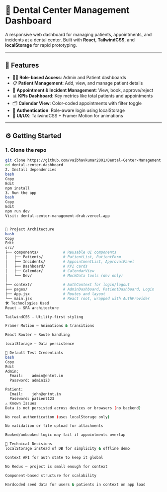 # 🦷 Dental Center Management Dashboard

A responsive web dashboard for managing patients, appointments, and incidents at a dental center. Built with **React**, **TailwindCSS**, and **localStorage** for rapid prototyping.

---

## 🚀 Features

- 🧑‍⚕️ **Role-based Access**: Admin and Patient dashboards
- 📋 **Patient Management**: Add, view, and manage patient details
- 📅 **Appointment & Incident Management**: View, book, approve/reject
- 📊 **KPIs Dashboard**: Key metrics like total patients and appointments
- 🗂️ **Calendar View**: Color-coded appointments with filter toggle
- 🔐 **Authentication**: Role-aware login using localStorage
- 🎨 **UI/UX**: TailwindCSS + Framer Motion for animations

---

## ⚙️ Getting Started

### 1. Clone the repo

```bash
git clone https://github.com/vaibhavkumar2001/Dental-Center-Management
cd dental-center-dashboard
2. Install dependencies
bash
Copy
Edit
npm install
3. Run the app
bash
Copy
Edit
npm run dev
Visit: dental-center-management-drab.vercel.app


🧱 Project Architecture
bash
Copy
Edit
src/
├── components/           # Reusable UI components
│   ├── Patients/         # PatientList, PatientForm
│   ├── Incidents/        # AppointmentList, ApprovalPanel
│   ├── Dashboard/        # KPI cards
│   ├── Calendar/         # CalendarView
│   └── Dev/              # MockData tools (dev only)
│
├── context/              # AuthContext for login/logout
├── pages/                # AdminDashboard, PatientDashboard, Login
├── App.jsx               # Routes and layout
└── main.jsx              # React root, wrapped with AuthProvider
🛠️ Technologies Used
React – SPA architecture

TailwindCSS – Utility-first styling

Framer Motion – Animations & transitions

React Router – Route handling

localStorage – Data persistence

🔐 Default Test Credentials
bash
Copy
Edit
Admin:
  Email:    admin@entnt.in
  Password: admin123

Patient:
  Email:    john@entnt.in
  Password: patient123
⚠️ Known Issues
Data is not persisted across devices or browsers (no backend)

No real authentication (uses localStorage only)

No validation or file upload for attachments

Booked/unbooked logic may fail if appointments overlap

🧠 Technical Decisions
localStorage instead of DB for simplicity & offline demo

Context API for auth state to keep it global

No Redux – project is small enough for context

Component-based structure for scalability

Hardcoded seed data for users & patients in context on app load



